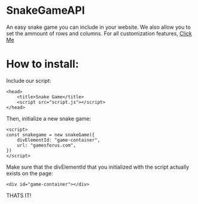 # SnakeGameAPI
An easy snake game you can include in your website.
We also allow you to set the ammount of rows and columns. For all customization features, [Click Me](customization/readme.md)
# How to install:
Include our script:
```
<head>
    <title>Snake Game</title>
    <script src="script.js"></script>
</head>
```
Then, initialize a new snake game:
```
<script>
const snakegame = new snakeGame({
    divElementId: "game-container",
    url: "gamesforus.com",
})
</script>
```
Make sure that the divElementId that you initialized with the script actually exists on the page:
```
<div id="game-container"></div>
```
THATS IT!
